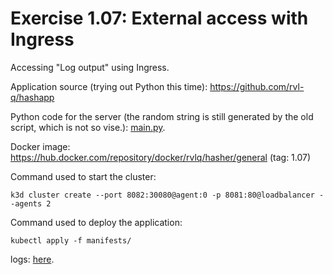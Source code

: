 # Exercise 1.07: External access with Ingress

Accessing "Log output" using Ingress.

Application source (trying out Python this time):
https://github.com/rvl-q/hashapp

Python code for the server (the random string is still generated by the old script, which is not so vise.):
[main.py](./main.py).

Docker image:
https://hub.docker.com/repository/docker/rvlq/hasher/general (tag: 1.07)

Command used to start the cluster:
```
k3d cluster create --port 8082:30080@agent:0 -p 8081:80@loadbalancer --agents 2
```

Command used to deploy the application:
```
kubectl apply -f manifests/
```
logs:
[here](./e107.txt).
